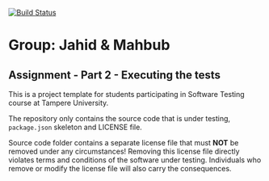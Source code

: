 [![Build Status](https://app.travis-ci.com/xenioushk/assignment.svg?branch=main)](https://app.travis-ci.com/xenioushk/assignment)

# Group: Jahid & Mahbub 

## Assignment - Part 2 - Executing the tests

This is a project template for students participating in Software Testing course
at Tampere University.

The repository only contains the source code that is under testing, `package.json` skeleton
and LICENSE file.

Source code folder contains a separate license file that must **NOT** be removed under any circumstances!
Removing this license file directly violates terms and conditions of the software under testing.
Individuals who remove or modify the license file will also carry the consequences.